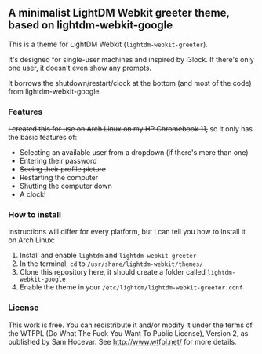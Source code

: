 ## A minimalist LightDM Webkit greeter theme, based on lightdm-webkit-google

This is a theme for LightDM Webkit (`lightdm-webkit-greeter`).

It's designed for single-user machines and inspired by i3lock. If there's only one user, it doesn't even show any prompts.

It borrows the shutdown/restart/clock at the bottom (and most of the code) from lightdm-webkit-google.

### Features

~~I created this for use on Arch Linux on my HP Chromebook 11,~~ so it only has the basic features of:

- Selecting an available user from a dropdown (if there's more than one)
- Entering their password
- ~~Seeing their profile picture~~
- Restarting the computer
- Shutting the computer down
- A clock!

### How to install

Instructions will differ for every platform, but I can tell you how to install it on Arch Linux:

1. Install and enable `lightdm` and `lightdm-webkit-greeter`
2. In the terminal, `cd` to `/usr/share/lightdm-webkit/themes/`
3. Clone this repository here, it should create a folder called `lightdm-webkit-google`
4. Enable the theme in your `/etc/lightdm/lightdm-webkit-greeter.conf`

### License

This work is free. You can redistribute it and/or modify it under the terms of the WTFPL (Do What The Fuck You Want To Public License), Version 2, as published by Sam Hocevar. See http://www.wtfpl.net/ for more details.
